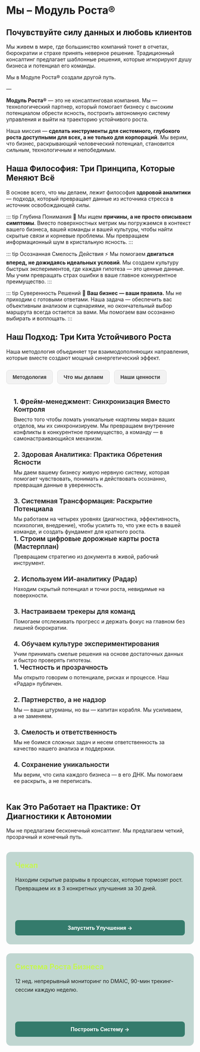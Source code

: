 <script setup>
import { ref } from 'vue'
const activeTab = ref('methodology')
</script>

# Мы – Модуль Роста®

## Почувствуйте силу данных и любовь клиентов

Мы живем в мире, где большинство компаний тонет в отчетах, бюрократии и страхе принять неверное решение. Традиционный консалтинг предлагает шаблонные решения, которые игнорируют душу бизнеса и потенциал его команды.

Мы в Модуле Роста® создали другой путь.

—

**Модуль Роста®** — это не консалтинговая компания. Мы — технологический партнер, который помогает бизнесу с высоким потенциалом обрести ясность, построить автономную систему управления и выйти на траекторию устойчивого роста.

Наша миссия — **сделать инструменты для системного, глубокого роста доступными для всех, а не только для корпораций**. Мы верим, что бизнес, раскрывающий человеческий потенциал, становится сильным, технологичным и непобедимым.

## Наша Философия: Три Принципа, Которые Меняют Всё

В основе всего, что мы делаем, лежит философия **здоровой аналитики** — подхода, который превращает данные из источника стресса в источник освобождающей силы.

::: tip Глубина Понимания 🎯
Мы ищем **причины, а не просто описываем симптомы**. Вместо поверхностных метрик мы погружаемся в контекст вашего бизнеса, вашей команды и вашей культуры, чтобы найти скрытые связи и корневые проблемы. Мы превращаем информационный шум в кристальную ясность.
:::

::: tip Осознанная Смелость Действия ⚡
Мы помогаем **двигаться вперед, не дожидаясь идеальных условий**. Мы создаем культуру быстрых экспериментов, где каждая гипотеза — это ценные данные. Мы учим превращать страх ошибки в ваше главное конкурентное преимущество.
:::

::: tip Суверенность Решений 👑
**Ваш бизнес — ваши правила.** Мы не приходим с готовыми ответами. Наша задача — обеспечить вас объективным анализом и сценариями, но окончательный выбор маршрута всегда остается за вами. Мы помогаем вам осознанно выбирать и воплощать.
:::

## Наш Подход: Три Кита Устойчивого Роста

Наша методология объединяет три взаимодополняющих направления, которые вместе создают мощный синергетический эффект.

<div class="tabs">
  <button :class="{ active: activeTab === 'methodology' }" @click="activeTab = 'methodology'">Методология</button>
  <button :class="{ active: activeTab === 'actions' }" @click="activeTab = 'actions'">Что мы делаем</button>
  <button :class="{ active: activeTab === 'values' }" @click="activeTab = 'values'">Наши ценности</button>
</div>

<div class="tab-content">
  <div v-if="activeTab === 'methodology'">
    <h4>1. Фрейм-менеджмент: Синхронизация Вместо Контроля</h4>
    <p>Вместо того чтобы ломать уникальные «картины мира» ваших отделов, мы их синхронизируем. Мы превращаем внутренние конфликты в конкурентное преимущество, а команду — в самонастраивающийся механизм.</p>
    <h4>2. Здоровая Аналитика: Практика Обретения Ясности</h4>
    <p>Мы даем вашему бизнесу живую нервную систему, которая помогает чувствовать, понимать и действовать осознанно, превращая данные в уверенность.</p>
    <h4>3. Системная Трансформация: Раскрытие Потенциала</h4>
    <p>Мы работаем на четырех уровнях (диагностика, эффективность, психология, внедрение), чтобы усилить то, что уже есть в вашей команде, и создать фундамент для кратного роста.</p>
  </div>
  <div v-if="activeTab === 'actions'">
    <h4>1. Строим цифровые дорожные карты роста (Мастерплан)</h4>
    <p>Превращаем стратегию из документа в живой, рабочий инструмент.</p>
    <h4>2. Используем ИИ-аналитику (Радар)</h4>
    <p>Находим скрытый потенциал и точки роста, невидимые на поверхности.</p>
    <h4>3. Настраиваем трекеры для команд</h4>
    <p>Помогаем отслеживать прогресс и держать фокус на главном без лишней бюрократии.</p>
    <h4>4. Обучаем культуре экспериментирования</h4>
    <p>Учим принимать смелые решения на основе достаточных данных и быстро проверять гипотезы.</p>
  </div>
  <div v-if="activeTab === 'values'">
    <h4>1. Честность и прозрачность</h4>
    <p>Мы открыто говорим о потенциале, рисках и процессе. Наш «Радар» публичен.</p>
    <h4>2. Партнерство, а не надзор</h4>
    <p>Мы — ваши штурманы, но вы — капитан корабля. Мы усиливаем, а не заменяем.</p>
    <h4>3. Смелость и ответственность</h4>
    <p>Мы не боимся сложных задач и несем ответственность за качество нашего анализа и поддержки.</p>
    <h4>4. Сохранение уникальности</h4>
    <p>Мы верим, что сила каждого бизнеса — в его ДНК. Мы помогаем ее раскрыть, а не переписать.</p>
  </div>
</div>

## Как Это Работает на Практике: От Диагностики к Автономии

Мы не предлагаем бесконечный консалтинг. Мы предлагаем четкий, прозрачный и конечный путь.

<div style="display: grid; grid-template-columns: repeat(auto-fit, minmax(300px, 1fr)); gap: 1.5rem; margin: 2rem 0;">

  <div class="project-card">
    <div>
      <h3 style="color: #C5F946; margin: 0 0 1rem 0; font-size: 1.25rem; font-weight: 600;">Чекап</h3>
      <p style="margin: 0; line-height: 1.6; color: var(--vp-c-text-1);">Находим скрытые разрывы в процессах, которые тормозят рост. Превращаем их в 3 конкретных улучшения за 30 дней.</p>
    </div>
    <a href="/checkup/overview" class="project-button">
      Запустить Улучшения →
    </a>
  </div>

  <div class="project-card">
    <div>
      <h3 style="color: #C5F946; margin: 0 0 1rem 0; font-size: 1.25rem; font-weight: 600;">Система Роста Бизнеса</h3>
      <p style="margin: 0; line-height: 1.6; color: var(--vp-c-text-1);">12 нед. непрерывный мониторинг по DMAIC, 90-мин трекинг-сессии каждую неделю.</p>
    </div>
    <a href="/system/overview" class="project-button">
      Построить Систему →
    </a>
  </div>

</div>

<style>
.project-card {
  background: rgba(52, 123, 108, 0.3);
  border-radius: 12px;
  padding: 24px;
  display: flex;
  flex-direction: column;
  justify-content: space-between;
  min-height: 200px;
}

.project-button {
  background-color: #347b6c;
  color: white;
  padding: 12px 16px;
  border-radius: 8px;
  font-weight: 700;
  font-size: 14px;
  text-align: center;
  display: block;
  margin-top: 1.5rem;
  text-decoration: none;
  transition: all 0.3s ease;
}

.project-button:hover {
  background-color: #C5F946 !important;
  color: #000 !important;
  transform: translateY(-2px);
  text-decoration: none !important;
  font-weight: 700 !important;
}
</style>


<style>
/* --- ОБЩИЕ СТИЛИ ДЛЯ ПЕРЕКЛЮЧАТЕЛЕЙ (ТЭБОВ) --- */
.tabs {
  display: flex;
  flex-wrap: wrap;
  gap: 0.75rem;
  margin: 1.5rem 0 1rem;
}

.tabs button {
  padding: 10px 16px;
  border-radius: 8px;
  font-weight: 600;
  font-size: 14px;
  cursor: pointer;
  transition: all 0.25s ease;
  border: 1px solid transparent;
}

/* --- СТИЛИ ДЛЯ СВЕТЛОЙ ТЕМЫ (ПО УМОЛЧАНИЮ) --- */
:root {
  --tabs-button-bg: #f2f2f2;
  --tabs-button-text: #333;
  --tabs-button-border: #e2e2e2;
}
.tabs button {
  background-color: var(--tabs-button-bg);
  color: var(--tabs-button-text);
  border-color: var(--tabs-button-border);
}

/* --- СТИЛИ ДЛЯ ТЕМНОЙ ТЕМЫ --- */
:root.dark {
  --tabs-button-bg: #2a2a2a;
  --tabs-button-text: #adadad;
  --tabs-button-border: #444;
}

/* --- СТИЛИ ДЛЯ АКТИВНОЙ/HOVER КНОПКИ (УНИВЕРСАЛЬНЫЕ) --- */
.tabs button:hover,
.tabs button.active {
  background-color: #C5F946 !important;
  color: #1a2a00 !important;
  border-color: #C5F946 !important;
  font-weight: 700;
  transform: translateY(-2px);
}

.tabs button.active {
  transform: none;
}


/* --- СТИЛИ ДЛЯ КОНТЕНТА И КАРТОЧЕК --- */
.tab-content, .card {
  padding: 1.25rem;
  border-radius: 12px;
  background-color: var(--vp-c-bg-alt);
  border: 1px solid var(--vp-c-divider);
}

.tab-content h4, .card h4 {
  margin-top: 0;
  margin-bottom: 0.5rem; /* Отступ между заголовком и его текстом */
  font-size: 1.1rem;
  font-weight: 600;
  color: var(--vp-c-brand-1);
}

.tab-content p {
  margin: 0;
}

/* Добавляем отступ между блоками "заголовок-текст" */
.tab-content p:not(:last-of-type) {
  margin-bottom: 1.5rem;
}

.grid.cards {
  margin-top: 2rem;
  display: grid;
  grid-template-columns: repeat(auto-fit, minmax(250px, 1fr));
  gap: 1rem;
}
</style>
